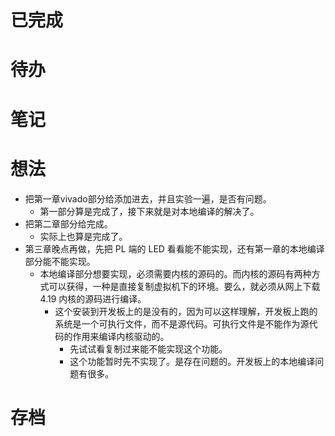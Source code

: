 # 已完成

# 待办

# 笔记

# 想法
- 把第一章vivado部分给添加进去，并且实验一遍，是否有问题。
	- 第一部分算是完成了，接下来就是对本地编译的解决了。
- 把第二章部分给完成。
	- 实际上也算是完成了。
- 第三章晚点再做，先把 PL 端的 LED 看看能不能实现，还有第一章的本地编译部分能不能实现。
	- 本地编译部分想要实现，必须需要内核的源码的。而内核的源码有两种方式可以获得，一种是直接复制虚拟机下的环境。要么，就必须从网上下载 4.19 内核的源码进行编译。
		- 这个安装到开发板上的是没有的，因为可以这样理解，开发板上跑的系统是一个可执行文件，而不是源代码。可执行文件是不能作为源代码的作用来编译内核驱动的。
			- 先试试看复制过来能不能实现这个功能。
			- 这个功能暂时先不实现了。是存在问题的。开发板上的本地编译问题有很多。


# 存档